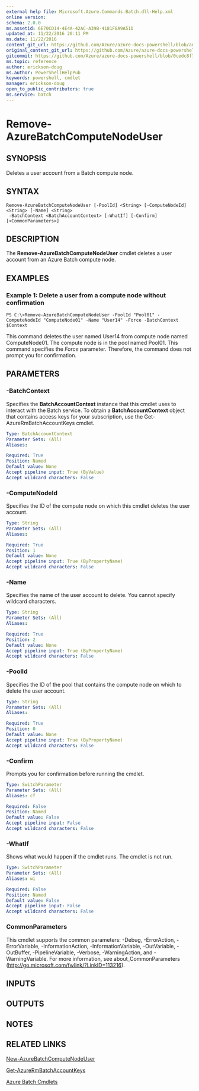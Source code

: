 ```yaml
---
external help file: Microsoft.Azure.Commands.Batch.dll-Help.xml
online version:
schema: 2.0.0
ms.assetid: 6E70CD14-4E4A-42AC-A39B-4181F8A9A51D
updated_at: 11/22/2016 20:11 PM
ms.date: 11/22/2016
content_git_url: https://github.com/Azure/azure-docs-powershell/blob/anne2017/azureps-cmdlets-docs/ResourceManager/AzureRM.Batch/v2.1.0/Remove-AzureBatchComputeNodeUser.md
original_content_git_url: https://github.com/Azure/azure-docs-powershell/blob/anne2017/azureps-cmdlets-docs/ResourceManager/AzureRM.Batch/v2.1.0/Remove-AzureBatchComputeNodeUser.md
gitcommit: https://github.com/Azure/azure-docs-powershell/blob/0cedc8f73bc96cf5ac4c69144e17b3de601fd3cc
ms.topic: reference
author: erickson-doug
ms.author: PowerShellHelpPub
keywords: powershell, cmdlet
manager: erickson-doug
open_to_public_contributors: true
ms.service: batch
---
```


# Remove-AzureBatchComputeNodeUser

## SYNOPSIS
Deletes a user account from a Batch compute node.

## SYNTAX

```
Remove-AzureBatchComputeNodeUser [-PoolId] <String> [-ComputeNodeId] <String> [-Name] <String>
 -BatchContext <BatchAccountContext> [-WhatIf] [-Confirm] [<CommonParameters>]
```

## DESCRIPTION
The **Remove-AzureBatchComputeNodeUser** cmdlet deletes a user account from an Azure Batch compute node.

## EXAMPLES

### Example 1: Delete a user from a compute node without confirmation
```
PS C:\>Remove-AzureBatchComputeNodeUser -PoolId "Pool01" -ComputeNodeId "ComputeNode01" -Name "User14" -Force -BatchContext $Context
```

This command deletes the user named User14 from compute node named ComputeNode01.
The compute node is in the pool named Pool01.
This command specifies the *Force* parameter.
Therefore, the command does not prompt you for confirmation.

## PARAMETERS

### -BatchContext
Specifies the **BatchAccountContext** instance that this cmdlet uses to interact with the Batch service.
To obtain a **BatchAccountContext** object that contains access keys for your subscription, use the Get-AzureRmBatchAccountKeys cmdlet.

```yaml
Type: BatchAccountContext
Parameter Sets: (All)
Aliases: 

Required: True
Position: Named
Default value: None
Accept pipeline input: True (ByValue)
Accept wildcard characters: False
```

### -ComputeNodeId
Specifies the ID of the compute node on which this cmdlet deletes the user account.

```yaml
Type: String
Parameter Sets: (All)
Aliases: 

Required: True
Position: 1
Default value: None
Accept pipeline input: True (ByPropertyName)
Accept wildcard characters: False
```

### -Name
Specifies the name of the user account to delete.
You cannot specify wildcard characters.

```yaml
Type: String
Parameter Sets: (All)
Aliases: 

Required: True
Position: 2
Default value: None
Accept pipeline input: True (ByPropertyName)
Accept wildcard characters: False
```

### -PoolId
Specifies the ID of the pool that contains the compute node on which to delete the user account.

```yaml
Type: String
Parameter Sets: (All)
Aliases: 

Required: True
Position: 0
Default value: None
Accept pipeline input: True (ByPropertyName)
Accept wildcard characters: False
```

### -Confirm
Prompts you for confirmation before running the cmdlet.

```yaml
Type: SwitchParameter
Parameter Sets: (All)
Aliases: cf

Required: False
Position: Named
Default value: False
Accept pipeline input: False
Accept wildcard characters: False
```

### -WhatIf
Shows what would happen if the cmdlet runs.
The cmdlet is not run.

```yaml
Type: SwitchParameter
Parameter Sets: (All)
Aliases: wi

Required: False
Position: Named
Default value: False
Accept pipeline input: False
Accept wildcard characters: False
```

### CommonParameters
This cmdlet supports the common parameters: -Debug, -ErrorAction, -ErrorVariable, -InformationAction, -InformationVariable, -OutVariable, -OutBuffer, -PipelineVariable, -Verbose, -WarningAction, and -WarningVariable. For more information, see about_CommonParameters (http://go.microsoft.com/fwlink/?LinkID=113216).

## INPUTS

## OUTPUTS

## NOTES

## RELATED LINKS

[New-AzureBatchComputeNodeUser](./New-AzureBatchComputeNodeUser.md)

[Get-AzureRmBatchAccountKeys](./Get-AzureRmBatchAccountKeys.md)

[Azure Batch Cmdlets](./AzureRM.Batch.md)


